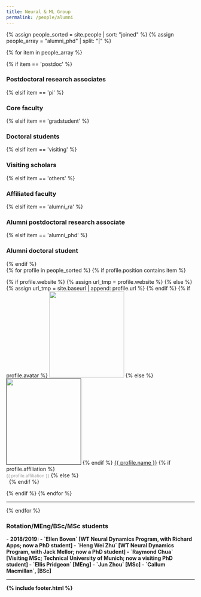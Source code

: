 ```yaml
---
title: Neural & ML Group
permalink: /people/alumni
---
```


{% assign people_sorted = site.people | sort: "joined" %}
{% assign people_array = "alumni_phd" | split: "|" %}


<!--
{% assign people_array = "alumni_ra|alumni_phd" | split: "|" %}

{% assign people_sorted = site.people | sort: "joined" %}
<ul>
{% for y in yearsSorted %}
  <li>{{ y.name }}
    <ul>
      {% assign yearTitlesSorted = y.items | sort: "title" %}
      {% for t in yearTitlesSorted %}
      <li>{{ t.title }}</li>
      {% endfor %}
    </ul>
  </li>
{% endfor %}
</ul>-->

{% for item in people_array %}

<div class="pos_header">
{% if item == 'postdoc' %}
<h3>Postdoctoral research associates</h3>
 {% elsif item == 'pi' %}
<h3>Core faculty</h3>
 {% elsif item == 'gradstudent' %}
<h3>Doctoral students</h3>
{% elsif item == 'visiting' %}
<h3>Visiting scholars</h3>
 {% elsif item == 'others' %} 
<h3>Affiliated faculty</h3>
{% elsif item == 'alumni_ra' %}
<h3>Alumni postdoctoral research associate</h3>
{% elsif item == 'alumni_phd' %}
<h3>Alumni doctoral student</h3>
{% endif %}
</div>

<div class="content list people">
  {% for profile in people_sorted %}
    {% if profile.position contains item %}
    <div class="list-item-people">
      <p class="list-post-title">
        {% if profile.website %}
          {% assign url_tmp = profile.website %}
        {% else %}
          {% assign url_tmp = site.baseurl | append: profile.url %}
        {% endif %}
        {% if profile.avatar %}
        <a href="{{url_tmp}}"><img width="200" height="230" src="{{site.baseurl}}/images/people/{{profile.avatar}}"></a>
        {% else %}
        <a href=""><img width="200" height="230" src="http://evansheline.com/wp-content/uploads/2011/02/facebook-Storm-Trooper.jpg"></a>
        {% endif %}
        <a class="name" href="{{url_tmp}}">{{ profile.name }}</a>
        {% if profile.affiliation %}
          <br><small><span style="color:#9d9d9d">{{ profile.affiliation }}</span></small>
        {% else %}
          <br><small><span style="color:#FFFFFF">.</span></small>
        {% endif %}
      </p>
    </div>
    {% endif %}
  {% endfor %}
</div>
<hr>
{% endfor %}

<div class="pos_header">
<h3>Rotation/MEng/BSc/MSc students</h3>
</div>
- <b>2018/2019<b>:
- `Ellen Boven` [WT Neural Dynamics Program, with Richard Apps; now a PhD student]
- `Heng Wei Zhu` [WT Neural Dynamics Program, with Jack Mellor; now a PhD student]
- `Raymond Chua` [Visiting MSc; Technical University of Munich; now a visiting PhD student]
- `Ellis Pridgeon` [MEng]
- `Jun Zhou` [MSc]
- `Callum Macmillan`, [BSc]
<hr>

{% include footer.html %}


